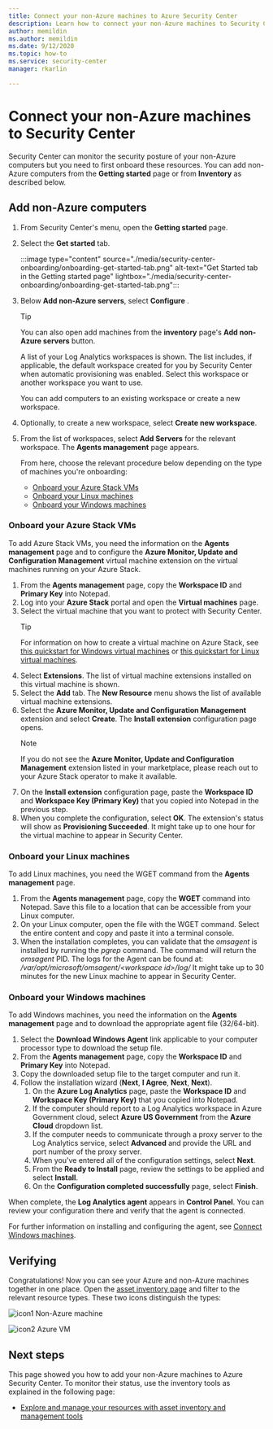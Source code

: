 ```yaml
---
title: Connect your non-Azure machines to Azure Security Center
description: Learn how to connect your non-Azure machines to Security Center
author: memildin
ms.author: memildin
ms.date: 9/12/2020
ms.topic: how-to
ms.service: security-center
manager: rkarlin

---
```


#  Connect your non-Azure machines to Security Center

Security Center can monitor the security posture of your non-Azure computers but you need to first onboard these resources. You can add non-Azure computers from the **Getting started** page or from **Inventory** as described below.

## Add non-Azure computers 

1. From Security Center's menu, open the **Getting started** page.
1. Select the **Get started** tab.

    :::image type="content" source="./media/security-center-onboarding/onboarding-get-started-tab.png" alt-text="Get Started tab in the Getting started page" lightbox="./media/security-center-onboarding/onboarding-get-started-tab.png":::

1. Below **Add non-Azure servers**, select **Configure** .

    > [!TIP]
    > You can also open add machines from the **inventory** page's **Add non-Azure servers** button.

    A list of your Log Analytics workspaces is shown. The list includes, if applicable, the default workspace created for you by Security Center when automatic provisioning was enabled. Select this workspace or another workspace you want to use.

    You can add computers to an existing workspace or create a new workspace. 

1. Optionally, to create a new workspace, select  **Create new workspace**.

1. From the list of workspaces, select **Add Servers** for the relevant workspace.
    The **Agents management** page appears.

    From here, choose the relevant procedure below depending on the type of machines you're onboarding:

    - [Onboard your Azure Stack VMs](#onboard-your-azure-stack-vms)
    - [Onboard your Linux machines](#onboard-your-linux-machines)
    - [Onboard your Windows machines](#onboard-your-windows-machines)


### Onboard your Azure Stack VMs
To add Azure Stack VMs, you need the information on the **Agents management** page and to configure the **Azure Monitor, Update and Configuration Management** virtual machine extension on the virtual machines running on your Azure Stack.
1. From the **Agents management** page, copy the **Workspace ID** and **Primary Key** into Notepad.
1. Log into your **Azure Stack** portal and open the **Virtual machines** page.
1. Select the virtual machine that you want to protect with Security Center.
    >[!TIP]
    > For information on how to create a virtual machine on Azure Stack, see [this quickstart for Windows virtual machines](https://docs.microsoft.com/azure/azure-stack/user/azure-stack-quick-windows-portal) or [this quickstart for Linux virtual machines](https://docs.microsoft.com/azure/azure-stack/user/azure-stack-quick-linux-portal).
1. Select **Extensions**. The list of virtual machine extensions installed on this virtual machine is shown.
1. Select the **Add** tab. The **New Resource** menu shows the list of available virtual machine extensions.
1. Select the **Azure Monitor, Update and Configuration Management** extension and select **Create**. The **Install extension** configuration page opens.
    >[!NOTE]
    > If you do not see the **Azure Monitor, Update and Configuration Management** extension listed in your marketplace, please reach out to your Azure Stack operator to make it available.
1. On the **Install extension** configuration page, paste the **Workspace ID** and **Workspace Key (Primary Key)** that you copied into Notepad in the previous step.
1. When you complete the configuration, select **OK**. The extension's status will show as **Provisioning Succeeded**. It might take up to one hour for the virtual machine to appear in Security Center.


### Onboard your Linux machines
To add Linux machines, you need the WGET command from the **Agents management** page.
1. From the **Agents management** page, copy the **WGET** command into Notepad. Save this file to a location that can be accessible from your Linux computer.
1. On your Linux computer, open the file with the WGET command. Select the entire content and copy and paste it into a terminal console.
1. When the installation completes, you can validate that the *omsagent* is installed by running the *pgrep* command. The command will return the *omsagent* PID.
    The logs for the Agent can be found at: */var/opt/microsoft/omsagent/\<workspace id>/log/*
    It might take up to 30 minutes for the new Linux machine to appear in Security Center.


### Onboard your Windows machines
To add Windows machines, you need the information on the **Agents management** page and to download the appropriate agent file (32/64-bit).
1. Select the **Download Windows Agent** link applicable to your computer processor type to download the setup file.
1. From the **Agents management** page, copy the **Workspace ID** and **Primary Key** into Notepad.
1. Copy the downloaded setup file to the target computer and run it.
1. Follow the installation wizard (**Next**, **I Agree**, **Next**, **Next**).
    1. On the **Azure Log Analytics** page, paste the **Workspace ID** and **Workspace Key (Primary Key)** that you copied into Notepad.
    1. If the computer should report to a Log Analytics workspace in Azure Government cloud, select **Azure US Government** from the **Azure Cloud** dropdown list.
    1. If the computer needs to communicate through a proxy server to the Log Analytics service, select **Advanced** and provide the URL and port number of the proxy server.
    1. When you've entered all of the configuration settings, select **Next**.
    1. From the **Ready to Install** page, review the settings to be applied and select **Install**.
    1. On the **Configuration completed successfully** page, select **Finish**.

When complete, the **Log Analytics agent** appears in **Control Panel**. You can review your configuration there and verify that the agent is connected.

For further information on installing and configuring the agent, see [Connect Windows machines](../azure-monitor/platform/agent-windows.md#install-agent-using-setup-wizard).


## Verifying
Congratulations! Now you can see your Azure and non-Azure machines together in one place. Open the [asset inventory page](asset-inventory.md) and filter to the relevant resource types. These two icons distinguish the types:

  ![icon1](./media/quick-onboard-linux-computer/security-center-monitoring-icon1.png) Non-Azure machine

  ![icon2](./media/quick-onboard-linux-computer/security-center-monitoring-icon2.png) Azure VM


## Next steps

This page showed you how to add your non-Azure machines to Azure Security Center. To monitor their status, use the inventory tools as explained in the following page:

- [Explore and manage your resources with asset inventory and management tools](asset-inventory.md)